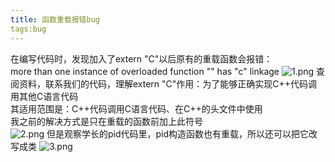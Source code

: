 ```yaml
---
title: 函数重载报错bug
tags:bug
---
```


在编写代码时，发现加入了extern "C"以后原有的重载函数会报错：<br>
 more than one instance of overloaded function "" has "c" linkage
 ![1.png](https://img01.sogoucdn.com/app/a/100520146/8977385495ab72881c99320ad46c2dfe)
 查阅资料，联系我们的代码，理解extern "C"作用：为了能够正确实现C++代码调用其他C语言代码<br>
 其适用范围是：C++代码调用C语言代码、在C++的头文件中使用<br>
 我之前的解决方式是只在重载的函数前加上此符号<br>
 ![2.png](https://img02.sogoucdn.com/app/a/100520146/98196550e52f205b35b11ce5fb9c7ded)
 但是观察学长的pid代码里，pid构造函数也有重载，所以还可以把它改写成类
 ![3.png](https://img02.sogoucdn.com/app/a/100520146/519d4da3379f0c5a6d499dcb340ab6df)

